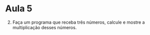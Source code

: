# Aula 5

2. Faça um programa que receba três números, calcule e mostre a multiplicação desses números.


